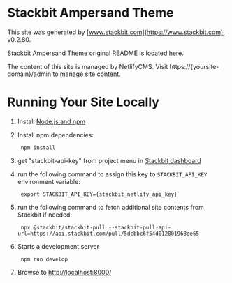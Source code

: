 # Stackbit Ampersand Theme

This site was generated by [www.stackbit.com](https://www.stackbit.com), v0.2.80.

Stackbit Ampersand Theme original README is located [here](./README.theme.md).

The content of this site is managed by NetlifyCMS. Visit https://{yoursite-domain}/admin to manage site content.

# Running Your Site Locally

1. Install [Node.js and npm](https://nodejs.org/en/)

1. Install npm dependencies:

        npm install

1. get "stackbit-api-key" from project menu in [Stackbit dashboard](https://app.stackbit.com/dashboard)

1. run the following command to assign this key to `STACKBIT_API_KEY` environment variable:

        export STACKBIT_API_KEY={stackbit_netlify_api_key}

1. run the following command to fetch additional site contents from Stackbit if needed:

        npx @stackbit/stackbit-pull --stackbit-pull-api-url=https://api.stackbit.com/pull/5dcbbc6f54d012001968ee65

1. Starts a development server

        npm run develop

1. Browse to [http://localhost:8000/](http://localhost:8000/)
